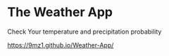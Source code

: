 # The Weather App
Check Your temperature and precipitation probability

https://9mz1.github.io/Weather-App/
